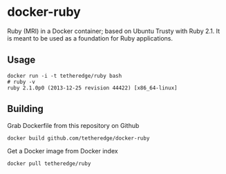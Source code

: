 docker-ruby
==============

Ruby (MRI) in a Docker container; based on Ubuntu Trusty with Ruby 2.1. It is
meant to be used as a foundation for Ruby applications.

Usage
-----

    docker run -i -t tetheredge/ruby bash
    # ruby -v
    ruby 2.1.0p0 (2013-12-25 revision 44422) [x86_64-linux]

Building
--------

Grab Dockerfile from this repository on Github

    docker build github.com/tetheredge/docker-ruby

Get a Docker image from Docker index

    docker pull tetheredge/ruby


